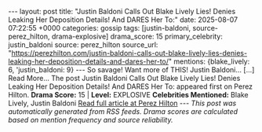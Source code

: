 --- layout: post title: "Justin Baldoni Calls Out Blake Lively Lies! Denies Leaking Her Deposition Details! And DARES Her To:" date: 2025-08-07 07:22:55 +0000 categories: gossip tags: [justin-baldoni, source-perez_hilton, drama-explosive] drama_score: 15 primary_celebrity: justin_baldoni source: perez_hilton source_url: "https://perezhilton.com/justin-baldoni-calls-out-blake-lively-lies-denies-leaking-her-deposition-details-and-dares-her-to/" mentions: {blake_lively: 6, 'justin_baldoni: 9} --- So savage! Want more of THIS! Justin Baldoni… [...] Read More... The post Justin Baldoni Calls Out Blake Lively Lies! Denies Leaking Her Deposition Details! And DARES Her To: appeared first on Perez Hilton. **Drama Score:** 15 | **Level:** EXPLOSIVE **Celebrities Mentioned:** Blake Lively, Justin Baldoni [Read full article at Perez Hilton](https://perezhilton.com/justin-baldoni-calls-out-blake-lively-lies-denies-leaking-her-deposition-details-and-dares-her-to/) --- *This post was automatically generated from RSS feeds. Drama scores are calculated based on mention frequency and source reliability.*